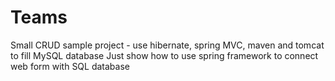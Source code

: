 # Teams
Small CRUD sample project - use hibernate, spring MVC, maven and tomcat to fill MySQL database 
Just show how to use spring framework to connect web form with SQL database
